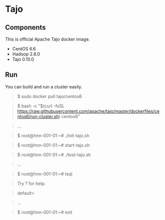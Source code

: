<!--
  Licensed to the Apache Software Foundation (ASF) under one
  or more contributor license agreements.  See the NOTICE file
  distributed with this work for additional information
  regarding copyright ownership.  The ASF licenses this file
  to you under the Apache License, Version 2.0 (the
  "License"); you may not use this file except in compliance
  with the License.  You may obtain a copy of the License at

      http://www.apache.org/licenses/LICENSE-2.0

  Unless required by applicable law or agreed to in writing, software
  distributed under the License is distributed on an "AS IS" BASIS,
  WITHOUT WARRANTIES OR CONDITIONS OF ANY KIND, either express or implied.
  See the License for the specific language governing permissions and
  limitations under the License.
  -->

Tajo
====================

Components
----------
This is official Apache Tajo docker image.

* CentOS 6.6
* Hadoop 2.6.0
* Tajo 0.10.0

Run
---
You can build and run a cluster easily.

> $ sudo docker pull tajo/centos6

> $ bash -c "$(curl -fsSL https://raw.githubusercontent.com/apache/tajo/master/dockerfiles/centos6/run-cluster.sh) centos6"

> ...

> $ root@hnn-001-01:~# ./init-tajo.sh

> $ root@hnn-001-01:~# start-tajo.sh

> $ root@hnn-001-01:~# ./test-tajo.sh

> ...

> $ root@hnn-001-01:~# tsql

> Try \? for help.

> default>

> ...

> $ root@hnn-001-01:~# exit
